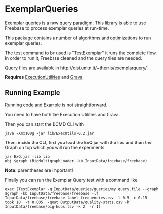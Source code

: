 # ExemplarQueries

Exemplar queries is a new query paradigm. This library is able to use Freebase to process exemplar queries at run-time. 

This package contains a number of algorithms and optimizations to run exemplar queries. 

The test command to be used is "TestExemplar" it runs the complete flow. In order to run it, Freebase cleaned and the query files are needed. 

Query files are available in http://disi.unitn.it/~themis/exemplarquery/

**Requires** [ExecutionUtilities](https://github.com/mutandon/ExecutionUtilities "Execution Utilities") and [Grava](https://github.com/mutandon/Grava "Grava"). 



## Running Example

Running code and Example is not straightforward.

You need to have both the Execution Utilities and Grava.

Then you can start the DCMD CLI with

    java -Xmx100g -jar lib/ExecUtils-0.2.jar 

Then, inside the CLI, first you load the ExQ jar with the libs and then the Graph on top which you will run the experiments


    jar ExQ.jar -lib lib
    obj $graph (BigMultigraphLoader -kb InputData/freebase/freebase)

**Note**: parentheses are important! 

Finally you can run the Exemplar Query test with a command like

    exec (TestExemplar -q InputData/queries/queries/my.query.file --graph $graph -kb InputData/freebase/freebase -lf InputData/freebase/freebase-label-frequencies.csv -l 0.5 -c 0.15  -topk 10  -t 0.005  -qout OutputData/quality-stats.csv -h InputData/freebase/big-hubs.tsv -k 2  -r 1)

